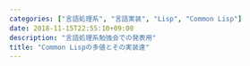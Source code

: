 ```yaml
---
categories: ["言語処理系", "言語実装", "Lisp", "Common Lisp"]
date: 2018-11-15T22:55:10+09:00
description: "言語処理系勉強会での発表用"
title: "Common Lispの多値とその実装達"
---
```

<section data-markdown
    data-separator="\n===\n"
    data-vertical="\n---\n"
    data-notes="^Note:">
<script type="text/template">
# Common Lispの多値とその実装達
----------------------
[言語処理系勉強会 Vol.1 - connpass](https://connpass.com/event/104863/)
<!-- .slide: class="center" -->
===
# About Me
---------
![κeenのアイコン](/images/kappa.png) <!-- .element: style="position:absolute;right:0;z-index:-1" width="20%" -->

 * κeen
 * [@blackenedgold](https://twitter.com/blackenedgold)
 * Github: [KeenS](https://github.com/KeenS)
 * [Idein Inc.](https://idein.jp/)のエンジニア
 * Lisp, ML, Rust, Shell Scriptあたりを書きます

===
# 今日話すこと
--------------

* 多値のこと
* Common Lispの多値のこと
* Common Lispの多値の実装のこと

===

# 引数と返り値の数
-----------------

<style>
.border-table {
  width: 100%;
  height: 100%;
}
.border-table tr, .border-table td, .border-table th {
  border: solid 1px #000;
}
</style>

<table class="border-table">
<tr><td colspan=2 rowspan=2></td><th colspan=2>引数</th></tr>
<tr>                                    <th>単</th><th>複</th></tr>
<tr><th rowspan=2>返り値</th><th>単</th><td>MLなど</td><td>多数</td></tr>
<tr>                        <th>複</th><td>???</td><td>Lispなど</td></tr>
</table>

===
# MLの引数
-----------------

* 複数引数に見えるがタプルを1つ取っている

``` standard-ml
fun foo(v1, v2) = v1 + v2
```
* 複数引数と違うの？
  + 違う
  + いい悪いではなく違う。

``` standard-ml
val tuple = (1, 2)
foo tuple (* -> 3 *)
```

===
# Lispの多値
------------

* 複数の値を返せる

``` common-lisp
CL-USER> (values 1 2)
1
2
```

* タプルと違うの？
  + 違う
  + いい悪いではなく違う。

``` common-lisp
CL-USER> (identity (values 1 2))
1
```

===
# 多値でないもの
----------------

* rubyの配列の分配束縛

``` ruby
irb(main):001:0> v1, v2 = 1, 2 # [v1, v2] = [1, 2]
=> [1, 2]
irb(main):002:0> v1
=> 1
irb(main):003:0> v2
=> 2
```

===
# 多値でないもの
----------------

* Pythonのタプルの分配束縛

``` python
>>> v1, v2 = 1, 2 # (v1, v2) = (1, 2)
>>> v1
1
>>> v2
2
```

===
# Common Lispの多値
-------------------

* 特徴的な挙動をみていく
* 非常に一貫した挙動になっている

===
# 多値を返す
-----------

* 標準関数の `VALUES` を使う

``` common-lisp
CL-USER> (values 1 2)
1
2
```

===
# 多値を受け取る
---------------

* 専用の構文(スペシャルフォーム)で関数の引数に渡せる

``` common-lisp
(multiple-value-call #'+ (values 1 2))
; -> 3
```

===
# 多値に束縛する
---------------

* マクロでできる

``` common-lisp
(multiple-value-bind (v1 v2) (values 1 2)
  (+ v1 v2))
; -> 3
```

===
# ダイナミックに多値
-------------------

* 動的な言語なので多値の数を変えるのも可能

``` common-lisp
(defun dynamic-mv (x)
  (case x
    ((1) (values 1))
    ((2) (values 1 2))
    ((3) (values 1 2 3))
    (otherwise (values 1 2 3 4))))
```


===
# ダイナミックに多値
-------------------


``` common-lisp
CL-USER> (dynamic-mv 1)
1
CL-USER> (dynamic-mv 2)
1
2
CL-USER> (dynamic-mv 3)
1
2
3
```

===
# 少なく受け取る
----------------

* 無言で無視できる

``` common-lisp
(multiple-value-bind (v1 v2) (values 1 2 3)
  (+ v1 v2))
```

===
# 単値で受け取る
----------------

* もちろんできる
  + 「少なく受け取る」の自然な流れ

``` common-lisp
(let ((v (values 1 2 3)))
  v)
; -> 1
```

===
# 多く受け取る
--------------

* nilが入る

``` common-lisp
(multiple-value-bind (v1 v2 v3) (values 1 2)
  (list v1 v2 v3))
; -> (1 2 NIL)
```

===
# 零値
------

* 値を0個返すこともできる

``` common-lisp
CL-USER> (values)
; No value
```

===
# 零値を受け取る
--------------

* nilが入る
  + 「多く受け取る」の自然な流れ

``` common-lisp
(let ((v (values)))
  v)
; -> NIL
```

===
# 標準ライブラリ
----------------

* ハッシュテーブル
* 2値目にキーが存在したかが入る
  + 1値目は存在しなかったらnil

``` common-lisp
(let ((hash (make-hash-table)))
  (setf (gethash :nil hash) nil)
  (gethash :nil hash))
; -> NIL
; -> T

```

===
# 標準ライブラリ
----------------


* ハッシュテーブルの次があるか、キー、値が多値で返る

``` common-lisp
(let ((hash (make-hash-table)))
  (setf (gethash :nil hash) nil)
  (with-hash-table-iterator (next hash)
    (loop
       ; ここ
       (multiple-value-bind (more key value) (next)
         (unless more (return nil))
         (print (list key value))))))
```

===
# 激しい例
----------

* `sb-unix:unix-getrusage`
* SBCLの処理系拡張のUNIX API
* まずは手元で `man 2 getrusage` してみて
* いくよ…

===
# 激しい例
----------

* 多値が16個返る

``` common-lisp
(sb-unix:unix-getrusage sb-unix:rusage_self)
;; T
;; 650886
;; 69591
;; 547536
;; 0
;; 0
;; 0
;; 35833
;; 0
;; 0
;; 16
;; 480
;; 0
;; 0
;; 0
;; 507
;; 78

```

===
# Common Lisp小話
------------------

* `eval` 関数がある
  + 実行時にインタプリタが呼べる
* `compile` 関数がある
  + 実行時にコンパイラが呼べる
* `disassemble` 関数がある
  + 実行時にディスアセンブラが呼べる
* ダイナミック!!

===
# Common Lisp小話
------------------

* 2行でJITが書ける

``` common-lisp
(eval '(defun inc (x) (1+ x)))
(compile 'inc)
```

===
# Common Lisp小話
------------------

* さらに即座にディスアセンブルできる

``` common-lisp
(disassemble #'inc)
; disassembly for INC
; Size: 35 bytes. Origin: #x100209ED64
; 64:       498B4D60         MOV RCX, [R13+96]                ; no-arg-parsing entry point
                                                              ; thread.binding-stack-pointer
; 68:       48894DF8         MOV [RBP-8], RCX
;;;; GCのタグがあるので1bitシフトされてる
; 6C:       BF02000000       MOV EDI, 2
; 71:       488BD3           MOV RDX, RBX
; 74:       FF1425A800B021   CALL QWORD PTR [#x21B000A8]      ; GENERIC-+
; 7B:       488B5DF0         MOV RBX, [RBP-16]
; 7F:       488BE5           MOV RSP, RBP
; 82:       F8               CLC
; 83:       5D               POP RBP
; 84:       C3               RET
; 85:       CC0F             BREAK 15                         ; Invalid argument count trap

```

===
# 多値の実装
------------

* disassemble関数を使って多値の実装を見てみよう
* 複数の処理系で比べるよ
* Steel Bank Common Lisp (SBCL): ネイティブコンパイル、レジスタマシン
* GNU CLISP (CLISP): バイトコード、スタックマシン

===
# 単値を返す
------------

``` common-lisp
(defun one-value ()
  (values 1))
```


===
# 単値を返す
------------
CLISP

``` text
Disassembly of function ONE-VALUE
(CONST 0) = 1
0 required arguments
0 optional arguments
No rest parameter
No keyword parameters
2 byte-code instructions:
0     (CONST 0)                           ; 1
1     (SKIP&RET 1)
```

===
# 単値を返す
------------
SBCL

``` common-lisp
; disassembly for ONE-VALUE
; Size: 21 bytes. Origin: #x2278662C
; 2C:       498B4D60         MOV RCX, [R13+96]                ; no-arg-parsing entry point
                                                              ; thread.binding-stack-pointer
; 30:       48894DF8         MOV [RBP-8], RCX
; 34:       BA02000000       MOV EDX, 2
; 39:       488BE5           MOV RSP, RBP
; 3C:       F8               CLC
; 3D:       5D               POP RBP
; 3E:       C3               RET
; 3F:       CC0F             BREAK 15                         ; Invalid argument count trap

```

===
# 多値を返す
-----------

``` common-lisp
(defun two-values ()
  (values 1 2))

(disassemble #'two-values)
```

===
# 多値を返す
-----------
CLISP

``` text
(CONST 0) = 1
(CONST 1) = 2
0 required arguments
0 optional arguments
No rest parameter
No keyword parameters
4 byte-code instructions:
0     (CONST&PUSH 0)                      ; 1
1     (CONST&PUSH 1)                      ; 2
2     (STACK-TO-MV 2)
4     (SKIP&RET 1)

```

===
# 多値を返す
-----------
SBCL

``` common-lisp
; disassembly for TWO-VALUE
; Size: 40 bytes. Origin: #x2278637C
; 7C:       498B4D60         MOV RCX, [R13+96]                ; no-arg-parsing entry point
                                                              ; thread.binding-stack-pointer
; 80:       48894DF8         MOV [RBP-8], RCX
;; 1
; 84:       BA02000000       MOV EDX, 2
;; 2
; 89:       BF04000000       MOV EDI, 4
; 8E:       488D5D10         LEA RBX, [RBP+16]
;; 多値の数
; 92:       B904000000       MOV ECX, 4
;; 恐らく多めに受け取ったときのためにNILで埋めてる
; 97:       BE17001020       MOV ESI, #x20100017              ; NIL
;; キャリーフラグで多値であることを伝える
; 9C:       F9               STC
; 9D:       488BE5           MOV RSP, RBP
; A0:       5D               POP RBP
; A1:       C3               RET
; A2:       CC0F             BREAK 15                         ; Invalid argument count trap
```

===
# 多値を返す
-----------
SBCL (3値)

``` common-lisp
; disassembly for THREE-VALUES
; Size: 40 bytes. Origin: #x2278640C
; 0C:       498B4D60         MOV RCX, [R13+96]                ; no-arg-parsing entry point
                                                              ; thread.binding-stack-pointer
; 10:       48894DF8         MOV [RBP-8], RCX
; 14:       BA02000000       MOV EDX, 2
; 19:       BF04000000       MOV EDI, 4
; 1E:       BE06000000       MOV ESI, 6
; 23:       488D5D10         LEA RBX, [RBP+16]
; 27:       B906000000       MOV ECX, 6
; 2C:       F9               STC
; 2D:       488BE5           MOV RSP, RBP
; 30:       5D               POP RBP
; 31:       C3               RET
; 32:       CC0F             BREAK 15                         ; Invalid argument count trap
```


===
# 多値を返す
-----------
SBCL (4値) レジスタが溢れた

``` common-lisp
; disassembly for FOUR-VALUES
; Size: 55 bytes. Origin: #x2278649C
; 9C:       498B4D60         MOV RCX, [R13+96]                ; no-arg-parsing entry point
                                                              ; thread.binding-stack-pointer
; A0:       48894DF8         MOV [RBP-8], RCX
; A4:       BA02000000       MOV EDX, 2
; A9:       BF04000000       MOV EDI, 4
; AE:       BE06000000       MOV ESI, 6
; B3:       48C745F008000000 MOV QWORD PTR [RBP-16], 8
; BB:       488D5D10         LEA RBX, [RBP+16]
; BF:       B908000000       MOV ECX, 8
; C4:       F9               STC
; C5:       488D65F0         LEA RSP, [RBP-16]
; C9:       488B6D00         MOV RBP, [RBP]
; CD:       FF73F8           PUSH QWORD PTR [RBX-8]
; D0:       C3               RET
; D1:       CC0F             BREAK 15                         ; Invalid argument count trap
```

===
# 多値を受け取る
---------------

``` common-lisp
(defun recieve2-two-values ()
  (multiple-value-bind (v1 v2) (two-values)
    (+ v1 v2)))


```

===
# 多値を受け取る
---------------
CLISP

``` text
Disassembly of function RECIEVE2-TWO-VALUES
(CONST 0) = TWO-VALUES
0 required arguments
0 optional arguments
No rest parameter
No keyword parameters
6 byte-code instructions:
0     (CALL0 0)                           ; TWO-VALUES
2     (NV-TO-STACK 2)
4     (LOAD&PUSH 1)
5     (LOAD&PUSH 1)
6     (CALLSR 2 55)                       ; +
9     (SKIP&RET 3)
```

===
# 多値を受け取る
---------------
SBCL


``` common-lisp
; disassembly for RECIEVE2-TWO-VALUES
; Size: 52 bytes. Origin: #x227867FC
; 7FC:       498B4D60         MOV RCX, [R13+96]               ; no-arg-parsing entry point
                                                              ; thread.binding-stack-pointer
; 800:       48894DF8         MOV [RBP-8], RCX
; 804:       4883EC10         SUB RSP, 16
; 808:       31C9             XOR ECX, ECX
; 80A:       48892C24         MOV [RSP], RBP
; 80E:       488BEC           MOV RBP, RSP
; 811:       E86217D8FD       CALL #x20507F78                 ; #<FDEFN TWO-VALUES>
;;  キャリーフラグで分岐
; 816:       7208             JB L0
; 818:       BF17001020       MOV EDI, #x20100017             ; NIL
; 81D:       488BDC           MOV RBX, RSP
; 820: L0:   488BE3           MOV RSP, RBX
; 823:       E818A237FF       CALL #x21B00A40                 ; GENERIC-+
; 828:       488BE5           MOV RSP, RBP
; 82B:       F8               CLC
; 82C:       5D               POP RBP
; 82D:       C3               RET
; 82E:       CC0F             BREAK 15                        ; Invalid argument count trap

```

===
# まとめ
--------

* 多値とタプルは違うよ
* Common Lispの多値はダイナミックだよ
* Common Lispはダイナミックだよ
* スタックマシンの多値は特別扱いされてるよ
* レジスタマシンの多値はハックが詰まってるよ
* [コード](https://gitlab.com/snippets/1779413)

</script>
</section>
